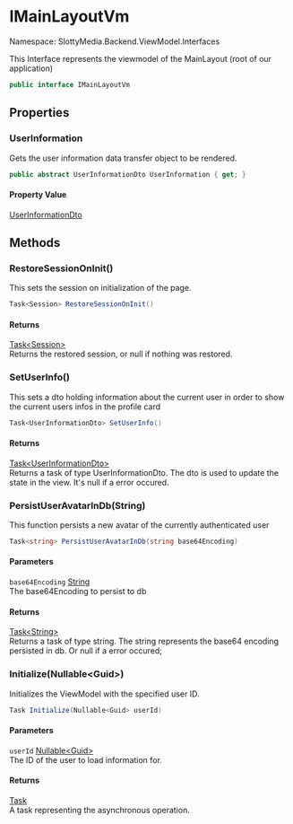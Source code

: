 # IMainLayoutVm

Namespace: SlottyMedia.Backend.ViewModel.Interfaces

This Interface represents the viewmodel of the MainLayout (root of our application)

```csharp
public interface IMainLayoutVm
```

## Properties

### **UserInformation**

Gets the user information data transfer object to be rendered.

```csharp
public abstract UserInformationDto UserInformation { get; }
```

#### Property Value

[UserInformationDto](./slottymedia.backend.dtos.userinformationdto.md)<br>

## Methods

### **RestoreSessionOnInit()**

This sets the session on initialization of the page.

```csharp
Task<Session> RestoreSessionOnInit()
```

#### Returns

[Task&lt;Session&gt;](https://docs.microsoft.com/en-us/dotnet/api/system.threading.tasks.task-1)<br>
Returns the restored session, or null if nothing was restored.

### **SetUserInfo()**

This sets a dto holding information about the current user in order to show the current users infos in the profile
 card

```csharp
Task<UserInformationDto> SetUserInfo()
```

#### Returns

[Task&lt;UserInformationDto&gt;](https://docs.microsoft.com/en-us/dotnet/api/system.threading.tasks.task-1)<br>
Returns a task of type UserInformationDto. The dto is used to update the state in the view. It's null if a error
 occured.

### **PersistUserAvatarInDb(String)**

This function persists a new avatar of the currently authenticated user

```csharp
Task<string> PersistUserAvatarInDb(string base64Encoding)
```

#### Parameters

`base64Encoding` [String](https://docs.microsoft.com/en-us/dotnet/api/system.string)<br>
The base64Encoding to persist to db

#### Returns

[Task&lt;String&gt;](https://docs.microsoft.com/en-us/dotnet/api/system.threading.tasks.task-1)<br>
Returns a task of type string. The string represents the base64 encoding persisted in db. Or null if a error
 occured;

### **Initialize(Nullable&lt;Guid&gt;)**

Initializes the ViewModel with the specified user ID.

```csharp
Task Initialize(Nullable<Guid> userId)
```

#### Parameters

`userId` [Nullable&lt;Guid&gt;](https://docs.microsoft.com/en-us/dotnet/api/system.nullable-1)<br>
The ID of the user to load information for.

#### Returns

[Task](https://docs.microsoft.com/en-us/dotnet/api/system.threading.tasks.task)<br>
A task representing the asynchronous operation.
